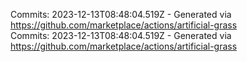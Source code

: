 Commits: 2023-12-13T08:48:04.519Z - Generated via https://github.com/marketplace/actions/artificial-grass
<br>
Commits: 2023-12-13T08:48:04.519Z - Generated via https://github.com/marketplace/actions/artificial-grass
<br>
